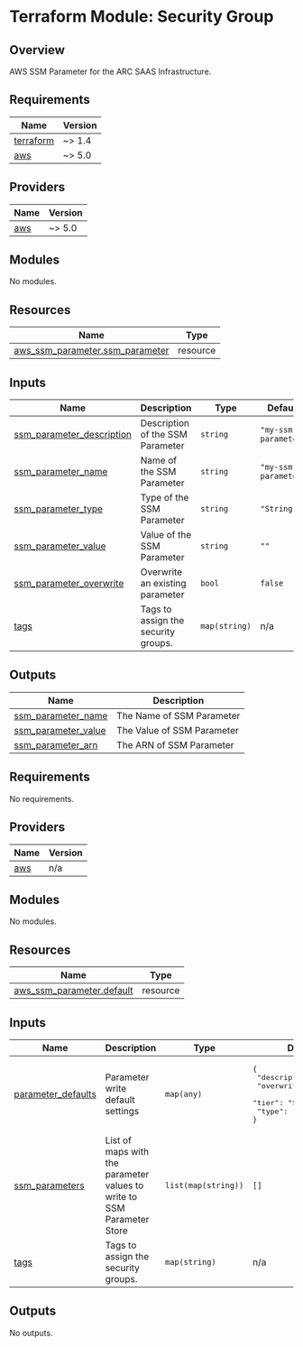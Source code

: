 # Terraform Module: Security Group  

## Overview

AWS SSM Parameter for the ARC SAAS Infrastructure.  

<!-- BEGINNING OF PRE-COMMIT-TERRAFORM DOCS HOOK -->
## Requirements

| Name | Version |
|------|---------|
| <a name="requirement_terraform"></a> [terraform](#requirement\_terraform) | ~> 1.4 |
| <a name="requirement_aws"></a> [aws](#requirement\_aws) | ~> 5.0 |

## Providers

| Name | Version |
|------|---------|
| <a name="provider_aws"></a> [aws](#provider\_aws) | ~> 5.0 |

## Modules

No modules.

## Resources

| Name | Type |
|------|------|
| [aws_ssm_parameter.ssm_parameter](https://registry.terraform.io/providers/hashicorp/aws/latest/docs/resources/ssm_parameter) | resource |

## Inputs

| Name | Description | Type | Default | Required |
|------|-------------|------|---------|:--------:|
| <a name="input_description"></a> [ssm\_parameter\_description](#input\_description) | Description of the SSM Parameter | `string` | `"my-ssm-parameter"` | no |
| <a name="input_name"></a> [ssm\_parameter\_name](#input\_name) | Name of the SSM Parameter | `string` | `"my-ssm-parameter"` | yes |
| <a name="input_type"></a> [ssm\_parameter\_type](#input\_type) | Type of the SSM Parameter | `string` | `"String"` | yes |
| <a name="input_value"></a> [ssm\_parameter\_value](#input\_value) | Value of the SSM Parameter | `string` | `""` | yes |
| <a name="input_overwrite"></a> [ssm\_parameter\_overwrite](#input\_overwrite) | Overwrite an existing parameter | `bool` | `false` | no |
| <a name="input_tags"></a> [tags](#input\_tags) | Tags to assign the security groups. | `map(string)` | n/a | yes |


## Outputs

| Name | Description |
|------|-------------|
| <a name="ssm_parameter_name"></a> [ssm_parameter_name](#output\_name) | The Name of SSM Parameter |
| <a name="ssm_parameter_value"></a> [ssm_parameter_value](#output\_value) | The Value of SSM Parameter |
| <a name="ssm_parameter_arn"></a> [ssm_parameter_arn](#output\_arn) | The ARN of SSM Parameter |
<!-- END OF PRE-COMMIT-TERRAFORM DOCS HOOK -->
<!-- BEGIN_TF_DOCS -->
## Requirements

No requirements.

## Providers

| Name | Version |
|------|---------|
| <a name="provider_aws"></a> [aws](#provider\_aws) | n/a |

## Modules

No modules.

## Resources

| Name | Type |
|------|------|
| [aws_ssm_parameter.default](https://registry.terraform.io/providers/hashicorp/aws/latest/docs/resources/ssm_parameter) | resource |

## Inputs

| Name | Description | Type | Default | Required |
|------|-------------|------|---------|:--------:|
| <a name="input_parameter_defaults"></a> [parameter\_defaults](#input\_parameter\_defaults) | Parameter write default settings | `map(any)` | <pre>{<br>  "description": null,<br>  "overwrite": "false",<br>  "tier": "Standard",<br>  "type": "SecureString"<br>}</pre> | no |
| <a name="input_ssm_parameters"></a> [ssm\_parameters](#input\_ssm\_parameters) | List of maps with the parameter values to write to SSM Parameter Store | `list(map(string))` | `[]` | no |
| <a name="input_tags"></a> [tags](#input\_tags) | Tags to assign the security groups. | `map(string)` | n/a | yes |

## Outputs

No outputs.
<!-- END_TF_DOCS -->